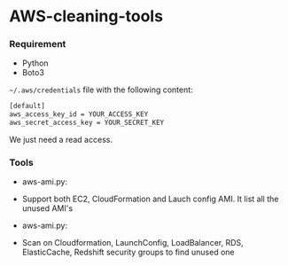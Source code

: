 # AWS-cleaning-tools

### Requirement
- Python
- Boto3

`~/.aws/credentials` file with the following content:
```bash
[default]
aws_access_key_id = YOUR_ACCESS_KEY
aws_secret_access_key = YOUR_SECRET_KEY
```

We just need a read access.

### Tools
- aws-ami.py:
* Support both EC2, CloudFormation and Lauch config AMI. It list all the unused AMI's
- aws-ami.py:
* Scan on Cloudformation, LaunchConfig, LoadBalancer, RDS, ElasticCache, Redshift security groups to find unused one
